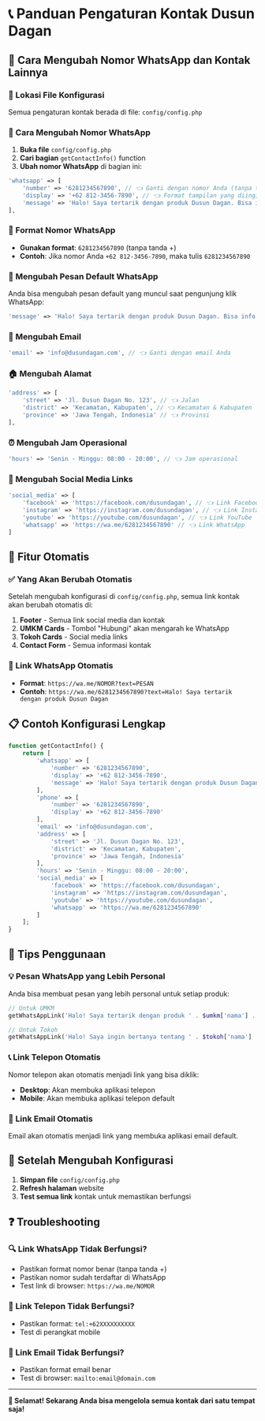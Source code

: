 # 📞 Panduan Pengaturan Kontak Dusun Dagan

## 🎯 Cara Mengubah Nomor WhatsApp dan Kontak Lainnya

### 📍 Lokasi File Konfigurasi
Semua pengaturan kontak berada di file: `config/config.php`

### 🔧 Cara Mengubah Nomor WhatsApp

1. **Buka file** `config/config.php`
2. **Cari bagian** `getContactInfo()` function
3. **Ubah nomor WhatsApp** di bagian ini:

```php
'whatsapp' => [
    'number' => '6281234567890', // 👈 Ganti dengan nomor Anda (tanpa tanda +)
    'display' => '+62 812-3456-7890', // 👈 Format tampilan yang diinginkan
    'message' => 'Halo! Saya tertarik dengan produk Dusun Dagan. Bisa info lebih lanjut?' // 👈 Pesan default
],
```

### 📱 Format Nomor WhatsApp
- **Gunakan format**: `6281234567890` (tanpa tanda +)
- **Contoh**: Jika nomor Anda `+62 812-3456-7890`, maka tulis `6281234567890`

### 💬 Mengubah Pesan Default WhatsApp
Anda bisa mengubah pesan default yang muncul saat pengunjung klik WhatsApp:

```php
'message' => 'Halo! Saya tertarik dengan produk Dusun Dagan. Bisa info lebih lanjut?'
```

### 📧 Mengubah Email
```php
'email' => 'info@dusundagan.com', // 👈 Ganti dengan email Anda
```

### 🏠 Mengubah Alamat
```php
'address' => [
    'street' => 'Jl. Dusun Dagan No. 123', // 👈 Jalan
    'district' => 'Kecamatan, Kabupaten', // 👈 Kecamatan & Kabupaten
    'province' => 'Jawa Tengah, Indonesia' // 👈 Provinsi
],
```

### ⏰ Mengubah Jam Operasional
```php
'hours' => 'Senin - Minggu: 08:00 - 20:00', // 👈 Jam operasional
```

### 📱 Mengubah Social Media Links
```php
'social_media' => [
    'facebook' => 'https://facebook.com/dusundagan', // 👈 Link Facebook
    'instagram' => 'https://instagram.com/dusundagan', // 👈 Link Instagram
    'youtube' => 'https://youtube.com/dusundagan', // 👈 Link YouTube
    'whatsapp' => 'https://wa.me/6281234567890' // 👈 Link WhatsApp
]
```

## 🎯 Fitur Otomatis

### ✅ Yang Akan Berubah Otomatis
Setelah mengubah konfigurasi di `config/config.php`, semua link kontak akan berubah otomatis di:

1. **Footer** - Semua link social media dan kontak
2. **UMKM Cards** - Tombol "Hubungi" akan mengarah ke WhatsApp
3. **Tokoh Cards** - Social media links
4. **Contact Form** - Semua informasi kontak

### 🔗 Link WhatsApp Otomatis
- **Format**: `https://wa.me/NOMOR?text=PESAN`
- **Contoh**: `https://wa.me/6281234567890?text=Halo! Saya tertarik dengan produk Dusun Dagan`

## 📋 Contoh Konfigurasi Lengkap

```php
function getContactInfo() {
    return [
        'whatsapp' => [
            'number' => '6281234567890',
            'display' => '+62 812-3456-7890',
            'message' => 'Halo! Saya tertarik dengan produk Dusun Dagan. Bisa info lebih lanjut?'
        ],
        'phone' => [
            'number' => '6281234567890',
            'display' => '+62 812-3456-7890'
        ],
        'email' => 'info@dusundagan.com',
        'address' => [
            'street' => 'Jl. Dusun Dagan No. 123',
            'district' => 'Kecamatan, Kabupaten',
            'province' => 'Jawa Tengah, Indonesia'
        ],
        'hours' => 'Senin - Minggu: 08:00 - 20:00',
        'social_media' => [
            'facebook' => 'https://facebook.com/dusundagan',
            'instagram' => 'https://instagram.com/dusundagan',
            'youtube' => 'https://youtube.com/dusundagan',
            'whatsapp' => 'https://wa.me/6281234567890'
        ]
    ];
}
```

## 🚀 Tips Penggunaan

### 💡 Pesan WhatsApp yang Lebih Personal
Anda bisa membuat pesan yang lebih personal untuk setiap produk:

```php
// Untuk UMKM
getWhatsAppLink('Halo! Saya tertarik dengan produk ' . $umkm['nama'] . '. Bisa info lebih lanjut?')

// Untuk Tokoh
getWhatsAppLink('Halo! Saya ingin bertanya tentang ' . $tokoh['nama'] . '.')
```

### 📞 Link Telepon Otomatis
Nomor telepon akan otomatis menjadi link yang bisa diklik:
- **Desktop**: Akan membuka aplikasi telepon
- **Mobile**: Akan membuka aplikasi telepon default

### 📧 Link Email Otomatis
Email akan otomatis menjadi link yang membuka aplikasi email default.

## 🔄 Setelah Mengubah Konfigurasi

1. **Simpan file** `config/config.php`
2. **Refresh halaman** website
3. **Test semua link** kontak untuk memastikan berfungsi

## ❓ Troubleshooting

### 🔍 Link WhatsApp Tidak Berfungsi?
- Pastikan format nomor benar (tanpa tanda +)
- Pastikan nomor sudah terdaftar di WhatsApp
- Test link di browser: `https://wa.me/NOMOR`

### 📱 Link Telepon Tidak Berfungsi?
- Pastikan format: `tel:+62XXXXXXXXXX`
- Test di perangkat mobile

### 📧 Link Email Tidak Berfungsi?
- Pastikan format email benar
- Test di browser: `mailto:email@domain.com`

---

**🎉 Selamat! Sekarang Anda bisa mengelola semua kontak dari satu tempat saja!**
